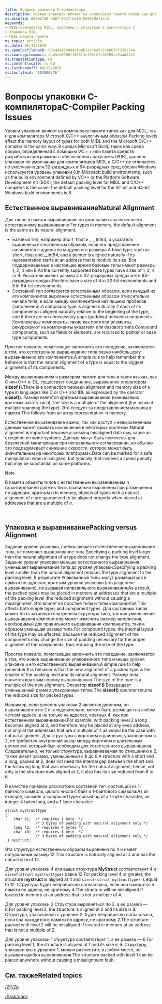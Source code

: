 ```yaml
---
title: Вопросы упаковки C-компилятора
description: Уровни упаковки влияют на компоновку памяти типов как для MIDL, так и для компилятора Microsoft C/C++ аналогичным образом.
ms.assetid: 029e2f68-e68f-4627-bdf0-889939d7d3c6
keywords:
- MIDL-компилятор MIDL, проблемы с упаковкой в компиляторе C
- Упаковка MIDL
- MIDL макета памяти
ms.topic: article
ms.date: 05/31/2018
ms.openlocfilehash: 63c441439499d1a9b22e36c697ab6615f3292744
ms.sourcegitcommit: ebd3ce6908ff865f1ef66f2fc96769be0aad82e1
ms.translationtype: MT
ms.contentlocale: ru-RU
ms.lasthandoff: 08/19/2020
ms.locfileid: "103890576"
---
```

# <a name="c-compiler-packing-issues"></a><span data-ttu-id="7894b-106">Вопросы упаковки C-компилятора</span><span class="sxs-lookup"><span data-stu-id="7894b-106">C-Compiler Packing Issues</span></span>

<span data-ttu-id="7894b-107">Уровни упаковки влияют на компоновку памяти типов как для MIDL, так и для компилятора Microsoft C/C++ аналогичным образом.</span><span class="sxs-lookup"><span data-stu-id="7894b-107">Packing levels affect the memory layout of types for both MIDL and the Microsoft C/C++ compiler in the same way.</span></span> <span data-ttu-id="7894b-108">В средах Microsoft Build, таких как среда сборки, определенная с помощью VC + + или пакета средств разработки программного обеспечения платформы (SDK), уровень упаковки по умолчанию для компиляторов MIDL и C/C++ не отличается. по умолчанию для 32-разрядных и 64-разрядных сред сборки Windows используется уровень упаковки 8.</span><span class="sxs-lookup"><span data-stu-id="7894b-108">In Microsoft build environments, such as the build environment defined by VC++ or the Platform Software Development Kit (SDK), the default packing level for MIDL and C/C++ compilers is the same; the default packing level for the 32-bit and 64-bit Windows build environments is 8.</span></span>

## <a name="natural-alignment"></a><span data-ttu-id="7894b-109">Естественное выравнивание</span><span class="sxs-lookup"><span data-stu-id="7894b-109">Natural Alignment</span></span>

<span data-ttu-id="7894b-110">Для типов в памяти выравнивание по умолчанию аналогично его естественному выравниванию.</span><span class="sxs-lookup"><span data-stu-id="7894b-110">For types in memory, the default alignment is the same as its natural alignment.</span></span>

-   <span data-ttu-id="7894b-111">Базовый тип, например Short, float и \_ \_ Int64, и указатель выровнены естественным образом, если его представление начинается с адреса по модулю его размера.</span><span class="sxs-lookup"><span data-stu-id="7894b-111">A base type, such as short, float and \_\_int64, and a pointer is aligned naturally if its representation starts at an address that is modulo its size.</span></span> <span data-ttu-id="7894b-112">Все поддерживаемые в настоящее время базовые типы имеют размеры 1, 2, 4 или 8.</span><span class="sxs-lookup"><span data-stu-id="7894b-112">All the currently supported base types have sizes of 1, 2, 4 or 8.</span></span> <span data-ttu-id="7894b-113">Указатели имеют размер 4 в 32-разрядных средах и 8 в 64-разрядных средах.</span><span class="sxs-lookup"><span data-stu-id="7894b-113">Pointers have a size of 4 in 32-bit environments and 8 in 64-bit environments.</span></span>
-   <span data-ttu-id="7894b-114">Составной тип согласуется естественным образом, если каждый из его компонентов выровнен естественным образом относительно начала типа, и если между компонентами нет лишних пробелов (заполнений).</span><span class="sxs-lookup"><span data-stu-id="7894b-114">A compound type is aligned naturally if each of its components is aligned naturally relative to the beginning of the type, and if there are no unnecessary gaps (padding) between components.</span></span> <span data-ttu-id="7894b-115">Комплексные компоненты, такие как поля или элементы, рекурсируют на компоненты указателя или базового типа.</span><span class="sxs-lookup"><span data-stu-id="7894b-115">Compound components, such as fields or elements, are recursed to pointer or base type components.</span></span>

<span data-ttu-id="7894b-116">Простое правило, помогающее запомнить это поведение, заключается в том, что естественное выравнивание типа равно наибольшему выравниванию его компонентов.</span><span class="sxs-lookup"><span data-stu-id="7894b-116">A simple rule to help remember this behavior is that the natural alignment of a type is equal to the biggest alignments of its components.</span></span>

<span data-ttu-id="7894b-117">Между выравниванием и размером памяти для типа в таких языках, как C или C++ и IDL, существует соединение, выраженное оператором **sizeof ()**.</span><span class="sxs-lookup"><span data-stu-id="7894b-117">There is a connection between alignment and memory size of a type in languages like C or C++ and IDL as expressed by the operator **sizeof()**.</span></span> <span data-ttu-id="7894b-118">Размер является кратным выравниванию (минимально кратным охвату типа).</span><span class="sxs-lookup"><span data-stu-id="7894b-118">The size is a multiple of the alignment (the minimal multiple spanning the type).</span></span> <span data-ttu-id="7894b-119">Это следует за представлением массива в памяти.</span><span class="sxs-lookup"><span data-stu-id="7894b-119">This follows from an array representation in memory.</span></span>

<span data-ttu-id="7894b-120">Естественное выравнивание важно, так как доступ к невыровненным данным может вызвать исключение в некоторых системах.</span><span class="sxs-lookup"><span data-stu-id="7894b-120">Natural alignment is important because accessing misaligned data may cause an exception on some systems.</span></span> <span data-ttu-id="7894b-121">Данные могут быть помечены для безопасной манипуляции при неправильном согласовании, но обычно это подразумевает снижение скорости, которое может быть значительным на некоторых платформах.</span><span class="sxs-lookup"><span data-stu-id="7894b-121">Data can be marked for a safe manipulation when misaligned, but typically that involves a speed penalty that may be substantial on some platforms.</span></span>

> [!Note]  
> <span data-ttu-id="7894b-122">В памяти объекты типов с естественным выравниванием *n* гарантированно должны быть правильно выровнены при размещении по адресам, кратным *n*.</span><span class="sxs-lookup"><span data-stu-id="7894b-122">In memory, objects of types with a natural alignment of *n* are guaranteed to be aligned properly when placed at addresses that are a multiple of *n*.</span></span>

 

## <a name="packing-versus-alignment"></a><span data-ttu-id="7894b-123">Упаковка и выравнивание</span><span class="sxs-lookup"><span data-stu-id="7894b-123">Packing versus Alignment</span></span>

<span data-ttu-id="7894b-124">Задание уровня упаковки, превышающего естественное выравнивание типа, не изменяет выравнивание типа.</span><span class="sxs-lookup"><span data-stu-id="7894b-124">Specifying a packing level larger than the natural alignment of a type does not change the type alignment.</span></span> <span data-ttu-id="7894b-125">Задание уровня упаковки меньше естественного выравнивания уменьшает выравнивание типа до уровня упаковки.</span><span class="sxs-lookup"><span data-stu-id="7894b-125">Specifying a packing level smaller than the natural alignment reduces the type alignment to the packing level.</span></span> <span data-ttu-id="7894b-126">В результате Упакованные типы могут размещаться в памяти по адресам, кратным уровню упаковки (сокращенное выравнивание), не вызывая неправильного выравнивания.</span><span class="sxs-lookup"><span data-stu-id="7894b-126">As a result, the packed types may be placed in memory at addresses that are a multiple of the packing level (the reduced alignment) without causing a misalignment.</span></span> <span data-ttu-id="7894b-127">Это влияет на простые типы и типы компонентов.</span><span class="sxs-lookup"><span data-stu-id="7894b-127">This affects both simple types and component types.</span></span> <span data-ttu-id="7894b-128">Для составных типов может быть затронуто внутренняя структура типа, так как уменьшение выравнивания компонентов может изменить размер заполнения, необходимый для правильного выравнивания компонентов, таким образом уменьшая размер типа.</span><span class="sxs-lookup"><span data-stu-id="7894b-128">For compound types, the internal layout of the type may be affected, because the reduced alignment of the components may change the size of padding necessary for the proper alignment of the components, thus reducing the size of the type.</span></span>

<span data-ttu-id="7894b-129">Простое правило, помогающее запомнить это поведение, заключается в том, что новое выравнивание упакованного типа меньше уровня упаковки и его естественного выравнивания.</span><span class="sxs-lookup"><span data-stu-id="7894b-129">A simple rule to help remember this behavior is that the new alignment of a packed type is the smaller of the packing level and its natural alignment.</span></span> <span data-ttu-id="7894b-130">Размер типа является кратным новому выравниванию.</span><span class="sxs-lookup"><span data-stu-id="7894b-130">The size of the type is a multiple of the new alignment.</span></span> <span data-ttu-id="7894b-131">Оператор **sizeof ()** Возвращает уменьшенный размер упакованных типов.</span><span class="sxs-lookup"><span data-stu-id="7894b-131">The **sizeof()** operator returns the reduced size for packed types.</span></span>

<span data-ttu-id="7894b-132">Например, если уровень упаковки 2 является длинным, он выравнивается по 2 и, следовательно, может быть размещен на любом четном адресе, а не только на адресах, кратных 4, как при естественном выравнивании.</span><span class="sxs-lookup"><span data-stu-id="7894b-132">For example, with packing level 2 a long becomes aligned at 2, and therefore may be placed at any even address, not only at the addresses that are a multiple of 4 as would be the case with natural alignment.</span></span> <span data-ttu-id="7894b-133">Для структуры с коротким и длинным, упакованным в 2, не требуется внутренний зазор между коротким и длительным временем, который был необходим для естественного выравнивания. Следовательно, не только структура, выравниваемая по отношению к 2, также имеет размер, уменьшенный с 8 до 6.</span><span class="sxs-lookup"><span data-stu-id="7894b-133">A structure with a short and a long, packed at 2, does not need the internal gap between the short and the following long that was necessary for the natural alignment; hence, not only is the structure now aligned at 2, it also has its size reduced from 8 to 6.</span></span>

<span data-ttu-id="7894b-134">В качестве примера рассмотрим составной тип, состоящий из 1-байтного символа, целого числа 4 байт и 1-байтового символа:</span><span class="sxs-lookup"><span data-stu-id="7894b-134">As an example, consider a compound type consisting of a 1-byte character, an integer 4 bytes long, and a 1-byte character:</span></span>

``` syntax
struct mystructtype 
{    
    char c1;  /* requires 1 byte  */
              /* 3 bytes of padding with natural alignment only */
    long l2;  /* requires 4 bytes */
    char c3;  /* requires 1 byte  */
              /* 3 bytes of padding with natural alignment only */
 } mystruct;
```

<span data-ttu-id="7894b-135">Эта структура естественным образом выровнена по 4 и имеет натуральный размер 12.</span><span class="sxs-lookup"><span data-stu-id="7894b-135">This structure is naturally aligned at 4 and has the natural size of 12.</span></span>

<span data-ttu-id="7894b-136">Для уровня упаковки 4 или выше структура **MyStruct** соответствует 4 и `sizeof(struct mystructtype)` равна 12.</span><span class="sxs-lookup"><span data-stu-id="7894b-136">For packing level 4 or greater, the structure **mystruct** is aligned at 4 and `sizeof(struct mystructtype)` is equal to 12.</span></span> <span data-ttu-id="7894b-137">Структура будет неправильно согласована, если она находится в памяти по адресу, не кратному 4.</span><span class="sxs-lookup"><span data-stu-id="7894b-137">The structure will be misaligned if located in memory at an address that is not a multiple of 4.</span></span>

<span data-ttu-id="7894b-138">Для уровня упаковки 2 Структура выровняться по 2, а ее размер — 8.</span><span class="sxs-lookup"><span data-stu-id="7894b-138">For packing level 2, the structure is aligned at 2 and its size is 8.</span></span> <span data-ttu-id="7894b-139">Структура, упакованная с уровнем 2, будет неправильно согласована, если она находится в памяти по адресу, не кратному 2.</span><span class="sxs-lookup"><span data-stu-id="7894b-139">The structure packed with level 2 will be misaligned if located in memory at an address that is not a multiple of 2.</span></span>

<span data-ttu-id="7894b-140">Для уровня упаковки 1 структура соответствует 1, а ее размер — 6.</span><span class="sxs-lookup"><span data-stu-id="7894b-140">For packing level 1, the structure is aligned at 1 and its size is 6.</span></span> <span data-ttu-id="7894b-141">Структуру, упакованную с уровнем 1, можно разместить в любом месте, не вызывая ошибки выравнивания.</span><span class="sxs-lookup"><span data-stu-id="7894b-141">The structure packed with level 1 can be placed anywhere without causing a misalignment fault.</span></span>

## <a name="related-topics"></a><span data-ttu-id="7894b-142">См. также</span><span class="sxs-lookup"><span data-stu-id="7894b-142">Related topics</span></span>

<dl> <span data-ttu-id="7894b-143"><dt>


</dt> <dt></span><span class="sxs-lookup"><span data-stu-id="7894b-143"><dt>


</dt> <dt></span></span>

[<span data-ttu-id="7894b-144">/ZP</span><span class="sxs-lookup"><span data-stu-id="7894b-144">/Zp</span></span>](./-zp.md)
</dt> <dt>

[<span data-ttu-id="7894b-145">/Pack</span><span class="sxs-lookup"><span data-stu-id="7894b-145">/pack</span></span>](./-pack.md)
</dt> </dl>

 

 